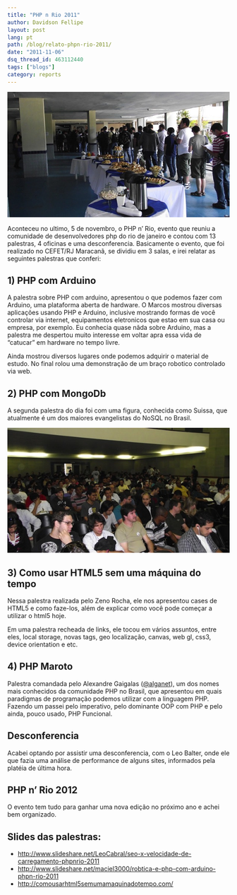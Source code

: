 ```yaml
---
title: "PHP n Rio 2011"
author: Davidson Fellipe
layout: post
lang: pt
path: /blog/relato-phpn-rio-2011/
date: "2011-11-06"
dsq_thread_id: 463112440
tags: ["blogs"]
category: reports
---
```


![](.//DSCF0003.jpg)

Aconteceu no ultimo, 5 de novembro, o PHP n’ Rio, evento que reuniu a comunidade de desenvolvedores php do rio de janeiro e contou com 13 palestras, 4 oficinas e uma desconferencia. Basicamente o evento, que foi realizado no CEFET/RJ Maracanã, se dividiu em 3 salas, e irei relatar as seguintes palestras que conferi:

## 1) PHP com Arduino

A palestra sobre PHP com arduino, apresentou o que podemos fazer com Arduino, uma plataforma aberta de hardware. O Marcos mostrou diversas aplicações usando PHP e Arduino, inclusive mostrando formas de você controlar via internet, equipamentos eletronicos que estao em sua casa ou empresa, por exemplo. Eu conhecia quase nãda sobre Arduino, mas a palestra me despertou muito interesse em voltar apra essa vida de “catucar” em hardware no tempo livre.

Ainda mostrou diversos lugares onde podemos adquirir o material de estudo. No final rolou uma demonstração de um braço robotico controlado via web.

## 2) PHP com MongoDb

A segunda palestra do dia foi com uma figura, conhecida como Suissa, que atualmente é um dos maiores evangelistas do NoSQL no Brasil.

![](./DSCF0005.jpg)

## 3) Como usar HTML5 sem uma máquina do tempo

Nessa palestra realizada pelo Zeno Rocha, ele nos apresentou cases de HTML5 e como faze-los, além de explicar como você pode começar a utilizar o html5 hoje.

Em uma palestra recheada de links, ele tocou em vários assuntos, entre eles, local storage, novas tags, geo localização, canvas, web gl, css3, device orientation e etc.

## 4) PHP Maroto

Palestra comandada pelo Alexandre Gaigalas ([@alganet][3]), um dos nomes mais conhecidos da comunidade PHP no Brasil, que apresentou em quais paradigmas de programação podemos utilizar com a linguagem PHP. Fazendo um passei pelo imperativo, pelo dominante OOP com PHP e pelo ainda, pouco usado, PHP Funcional.

[3]: http://twitter.com/alganet

## Desconferencia

Acabei optando por assistir uma desconferencia, com o Leo Balter, onde ele que fazia uma análise de performance de alguns sites, informados pela platéia de última hora.

## PHP n’ Rio 2012

O evento tem tudo para ganhar uma nova edição no próximo ano e achei bem organizado.

## Slides das palestras:

<ul>
<li><a href="http://www.slideshare.net/LeoCabral/seo-x-velocidade-de-carregamento-phpnrio-2011" target="_blank">http://www.slideshare.net/LeoCabral/seo-x-velocidade-de-carregamento-phpnrio-2011</a></li>
<li><a href="http://www.slideshare.net/maciel3000/robtica-e-php-com-arduino-phpn-rio-2011">http://www.slideshare.net/maciel3000/robtica-e-php-com-arduino-phpn-rio-2011</a></li>
<li><a href="http://comousarhtml5semumamaquinadotempo.com/">http://comousarhtml5semumamaquinadotempo.com/</a></li>
</ul>
